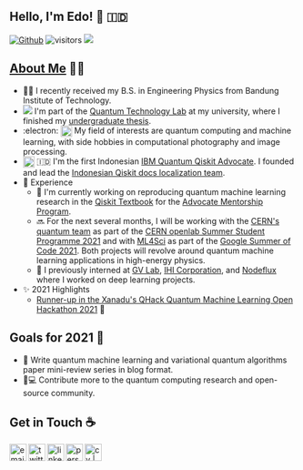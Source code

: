 ## Hello, I'm Edo! 👋 🇮🇩
[![Github](https://img.shields.io/github/followers/eraraya-ricardo?label=Follow&style=social)](https://github.com/eraraya-ricardo)
![visitors](https://visitor-badge.laobi.icu/badge?page_id=eraraya-ricardo.eraraya-ricardo)
![](https://github.com/eraraya-ricardo/profile-page/blob/master/assets/media/qp_mle_img.png)
## [About Me](https://eraraya-ricardo.me/) :man_technologist:
- :man_student: I recently received my B.S. in Engineering Physics from Bandung Institute of Technology.
- <img src="https://render.githubusercontent.com/render/math?math=|\Psi\text{>}"> I'm part of the [Quantum Technology Lab](http://qlab.itb.ac.id/index.html) at my university, where I finished my [undergraduate thesis](https://github.com/eraraya-ricardo/quantum_image_classifier).
- :electron: <img align="top" alt="dnn" width="20px" src="https://github.com/eraraya-ricardo/eraraya-ricardo/blob/main/dnn.png"> My field of interests are quantum computing and machine learning, with side hobbies in computational photography and image processing.
- <img align="center" alt="Qiskit" width="20px" src="https://upload.wikimedia.org/wikipedia/commons/5/51/Qiskit-Logo.svg"> 🇮🇩 I'm the first Indonesian [IBM Quantum Qiskit Advocate](https://qiskit.org/advocates/). I founded and lead the [Indonesian Qiskit docs localization team](https://github.com/qiskit-community/qiskit-translations).
- 📃 Experience
  - 🔭 I'm currently working on reproducing quantum machine learning research in the [Qiskit Textbook](https://qiskit.org/textbook/content/ch-ex/) for the [Advocate Mentorship Program](https://github.com/qiskit-community/qiskit-advocate-mentorship-program).
  - 🔜 For the next several months, I will be working with the [CERN's quantum team](https://openlab.cern/quantum) as part of the [CERN openlab Summer Student Programme 2021](https://openlab.cern/education) and with [ML4Sci](https://ml4sci.org/) as part of the [Google Summer of Code 2021](https://summerofcode.withgoogle.com/projects/#5612096894533632). Both projects will revolve around quantum machine learning applications in high-energy physics.
  - 💼 I previously interned at [GV Lab](http://web.tuat.ac.jp/~gvlab/), [IHI Corporation](https://www.ihi.co.jp/en/), and [Nodeflux](https://www.nodeflux.io/) where I worked on deep learning projects.
- ✨ 2021 Highlights
  - [Runner-up in the Xanadu's QHack Quantum Machine Learning Open Hackathon 2021](https://github.com/eraraya-ricardo/qhack-2021-openproject) 🥈

## Goals for 2021 🥅
- 📝 Write quantum machine learning and variational quantum algorithms paper mini-review series in blog format.
- 🔬💻 Contribute more to the quantum computing research and open-source community.

## Get in Touch ☕
[<img align="left" alt="email | Email" height="30px" src="https://img.shields.io/badge/Email-D14836?style=for-the-badge&logo=minutemailer&logoColor=white" />][email]
[<img align="left" alt="twitter | Twitter" height="30px" src="https://img.shields.io/badge/Twitter-1DA1F2?style=for-the-badge&logo=twitter&logoColor=white" />][twitter]
[<img align="left" alt="linkedin | LinkedIn" height="30px" src="https://img.shields.io/badge/LinkedIn-0077B5?style=for-the-badge&logo=linkedin&logoColor=white" />][linkedin]
[<img align="left" alt="personal site | Website" height="30px" src="https://img.shields.io/badge/Website-4A154B?style=for-the-badge&logo=data%3Aimage%2Fpng%3Bbase64%2CiVBORw0KGgoAAAANSUhEUgAAAGQAAABkCAMAAABHPGVmAAAANlBMVEVHcEz%2F%2F%2F%2F%2F%2F%2F%2F%2F%2F%2F%2F%2F%2F%2F%2F%2F%2F%2F%2F%2F%2F%2F%2F%2F%2F%2F%2F%2F%2F%2F%2F%2F%2F%2F%2F%2F%2F%2F%2F%2F%2F%2F%2F%2F%2F%2F%2F%2F%2F%2F%2F%2F%2F%2F%2F%2F%2F%2F%2F%2F%2F%2F%2F%2F%2F%2F%2BGUsxbAAAAEXRSTlMAZOy3Dfch0xbFo3k6BeCKTaUaOHcAAAQoSURBVHjatJZnAqs4DIRdcO%2F3P%2BzuqxmQkSF54fuTBozKSI64SbFZtqidUz9wTscmsy3iexTbm3bKjANGOd36d4SKlbGawWBqlP%2Bs43us44IauxefY2Uw4wYmSPtpFsmN27j0STabdOMtnNzebXfWZryJ0fnNSqnxAeqdmmW9CniV4u1kily6NqWln2W51fE2hbof9uB92I%2F9lGi70X8bByEkqaDXhei7j3L2ebSXGppKSC%2Fa7glFiLL73ISXgTbmQsUGan4vRFYouf11VUUqWQhPRyrYNzRU%2B3V123Vd%2FCLtU%2FmBb2qtwtcqZEHidn9u9oHkBtdfVWyLR5v4KWwp%2FiANTW47zm9kPFbaqeG929n3FQ9ScX%2B%2F7IfONDIviA64%2FPqaJIKLybflUG0jxQm50nb8YtM0ZpqK3k5nrGYx4fW5O7Ki1acJKjzN71W0F5TGOLAdfAQsOtAY7%2BB7GjD6QZ8Vp6jmMhYUBCkeKo%2F1BPqrwaazYfU5Q3QLSMPYAumHjYmL5NgVsSPkGYN7R9sO0lwvOrzOrr%2Bn1VKZb6PpXOnTnAhtCNRRLVA0k2VWJGQ61NEfwHOan2i7kTgQT7qyP0%2BVOwA%2FVDdRYRbuhxE8Cv8QaFeJ40FiwaH0GNWi7c8hn6wW6vVstVAveOtBf7XxMO2wHGogVOYngIOA%2F0kXYR3y2ggJFtlOwa5wdiNo%2FCSyogsbNH4F0%2BPGbYIgdzdLA6%2Bxj6iWEWn8FdngFGz8qVQ0EyeQvIiv6DxGsfMiujAi3bAFRVOieL0182UBlzFkxYogfC3cImGHhBmswsix%2FXIrkc2x7ZrjmEUSRBYOhoi8FpG8iIJI2L4sIp8XoZk8Xq5l48Nl4229Flm7q%2BhLC2cDEd7Cq2EU8XIYJfbFahhXa6VdrpWGu1drZbEgRaPO4wtqOt%2Butlz1Cf26MpfKq1W%2FOrTS1aGFm5VdHVqL47e8RIzczihy3Dp%2Bb%2F6RcOEUN%2B79kfi%2FWTNYjhCEAagwrWYMgP%2F%2FtR1v%2BBobnaGZ3ePuISTgSt7LWZP%2F%2FWjI5S7omhpw4Y5oHUKaoJB2LqoxRYvdprfYkbCgynbHqNTGSiSEulicCH%2B6eseoyjyAs8iG72ehKDGhGjnRzhRZLRuqkc8hRRAvAi%2F%2Bwvd7tfEgCgzWKoSmzBGr%2Bgt0LlXHp3SI0u0M69qsaomFbLEEREGKidvLs0X47GD0fcVu4WIETeBjdJ4wCJBkHpZknHlfCFBtbMe4ZqZCS%2FNYbUDSZP36Vf1kJNKfSRqCdujPtbH8F8ZbTN0kvtRyxRmZWc%2B%2B0mIUKMCGDSiOAkQMN8o3ZGav1%2Ff1%2Fkpmjs8TsnmrZSVCME9Q5b37qjxe%2BsePL0QPYsSMlAQNx7wc85GIgaX6qaNXiHOoPUSmx9xpNSlJz3G4lnM7x%2BE0FXka4AcoMGNOLOtg2QAAAABJRU5ErkJggg%3D%3D" />][personal site]
[<img align="left" alt="cv | CV" height="30px" src="https://img.shields.io/badge/CV-8964bd?style=for-the-badge&logo=data%3Aimage%2Fpng%3Bbase64%2CiVBORw0KGgoAAAANSUhEUgAAAGQAAABkCAQAAADa613fAAAABGdBTUEAALGPC%2FxhBQAAACBjSFJNAAB6JQAAgIMAAPn%2FAACA6QAAdTAAAOpgAAA6mAAAF2%2BSX8VGAAAACXBIWXMAAAsTAAALEwEAmpwYAAAAB3RJTUUH5QYBADIcRNC6agAAAAJiS0dEAP%2BHj8y%2FAAAEqElEQVR42u3cW2gcVRgH8H96STBob5JeqGBJH9paLFSxWEQTBBUEwdr2pdK%2BFA2IqS%2FpgyASxAeFYqhIn6K1l9x88KnxwTbVxiixYNo0G6lpzc00e8leZrIzs7Mz55zPh0YNzao7mz2bs3rO%2F21g9uPHmXPm7JndAQK2DhAsxDZ67SIqYiJassT8i2atjSK1LhAsRGq887QEzXudisM48wejnZamHS8K5PxSM4iaigD5YukZxYCcU4GxeMhZNRiLhShxUS0e0qYOYzGQz1ViFA7pUotRKKRDNUZhkNMSGSLOLvmn3BN%2BK%2B8XtmQIgyOFIVz%2FrP3kdDWBACTWZF5il6VCDMTXeW1FZ1he00RVFhF0owf9SEAgVeO3kpAGITivCl5siPfB1eUp2PhsrkoIBBuJdaxbJuRYsRl80NicRmpBJR%2F2MyIpD9Ioit0fzYT3F1S6gDsYr2IXygYiXPdFhuGctQjeu2UD4aaxJ52z1rcg2A2ibHokbT2VQVeOWuMguI3lM0a4e5jg5qh1EQT%2F4zIa7P65n5ZPoXdBfxhIbeDXywgi4k6dACE0r04UoyBkG4mVEYSI91pbGMYQw9sAuuEgDoJbJyZl3hAlQIj4ZWcPwYeJJCwIjK50XxEjeZ6sEoRI3PFbMs%2BZW5MPpbe7%2B1mbmM37VLUgRETC4VP8Vx4WXqDT1IGIuBgQ8XuOTfBBYZURRIS9j%2BwnjNWZffMXiHzI2m086Lzgd%2BSBUQHCvnb2Ai6SGFrhn%2FkTJ7JvEVJgGKt0D%2FBh1SHCO51azzCOGdhwYdayL0VaMDHjnYitSmIIWURBSD%2FKvlMa4ndG1jog%2FIi7Wxoe4vfbT1v77d3jK9PIAACG8SEI5g4%2BoCyEX0%2FXZsDQOvfJg2BIwQODiyiSeHPu%2BFcACJnn750MFIGIrHuYQBjMo%2BYopvFphdeiJIT1zqxJ4HaeVZPIIL1LTCsI8Zrubvzk15rxG4ZXsE7lIMJ09mZxI1BdQvYN5SD8lrHZCFS3Bx6cZ4WjGuRqanUiUN1ryCKzSyRUu7QG0mstpALFQ%2FZxSqkGyXjvmDuTO4LEeuyvJYxKN0TGZ3iER%2FNO5B%2F2HNX7PlJg0xAN0RANCQjhYd4neuWH9%2FGwRIiYdOrD1UYJEq6268SENAi7Mlxlg5UgDkKV%2FBt5PZLMvMa30Xb54dsyR3MsHIs3RoRLUYqUIFHh6llLQzREQzRk%2FiLF4bb8SN5FEVb2vdl6o86ol5y62fpsc47nJUVbonx%2Fu9qEAVNyDJgYu4%2F3SoPwkfROVBxadkRyDi1DhfUIvylxjPCQ2%2Bm2lyCdPKRnLQ3REA3RkP8cRLA%2BdpK3yA87yfqIS4PwkLmFUJqYD%2FMb0iCsP7yKlYThY%2BoB9oM0iHC9U%2FwgHZAfftD7JMc%2BSlEHOydWgnA9a2mIhmiIhsy%2Fk5hsxP8laNitQH%2FSkw8REWdfdGN4U9DENrkNef6ytzQQduVa5TQmAyeG6Ho2olaPvDxVM1YzHihjNdMbFOsRImH4P%2FtDfihQhthNxcaInn41REM0REM05P8IOaYc5HhhkKOqQbyGAiA2Zmv9SyV9Odu%2Fvbqtx9j6969u%2Bx0SW%2FQu7oBRYQAAACV0RVh0ZGF0ZTpjcmVhdGUAMjAyMS0wNi0wMVQwMDo1MDoyOCswMDowMCidfegAAAAldEVYdGRhdGU6bW9kaWZ5ADIwMjEtMDYtMDFUMDA6NTA6MjgrMDA6MDBZwMVUAAAAAElFTkSuQmCC" />][cv]




[twitter]: https://twitter.com/eraraya_ricardo
[linkedin]: https://www.linkedin.com/in/eraraya-ricardo/
[email]: mailto:erarayaricardo.m@students.itb.ac.id
[personal site]: https://eraraya-ricardo.me/
[cv]: https://raw.githubusercontent.com/eraraya-ricardo/profile-page/master/static/uploads/cv.pdf



<!---
https://img.shields.io/badge/CV-8964bd?style=for-the-badge
[<img align="left" alt="email | Email" width="30px" src="https://www.svgrepo.com/show/32285/email.svg" />][email]
[<img align="left" alt="linkedin | LinkedIn" width="30px" src="https://cdn.jsdelivr.net/npm/simple-icons@v3/icons/linkedin.svg" />][linkedin]
[<img align="left" alt="twitter | Twitter" width="30px" src="https://cdn.jsdelivr.net/npm/simple-icons@3.13.0/icons/twitter.svg" />][twitter]
[<img align="left" alt="personal page | Website" width="30px" src="https://pic.onlinewebfonts.com/svg/img_529063.png" />][personal page]

Useful web:
Custom badge logo tutorial: https://stackoverflow.com/questions/38985050/how-do-i-use-the-logo-option-in-shields-io-badges
Image to base64: https://b64.io/
Base64 string to percent-encoding: https://meyerweb.com/eric/tools/dencoder/
Image editing tool: https://www.iloveimg.com/
--->

<!---
Image credit:
CV/resume png source: https://pngtree.com/freepng/vector-resume-icon_4260240.html, designed by Grafix Point, web clipart png from pngtree.com.
--->
